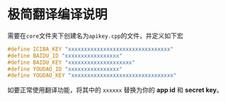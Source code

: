 ﻿# 极简翻译编译说明

需要在`core`文件夹下创建名为`apikey.cpp`的文件，并定义如下宏

```cpp
#define ICIBA_KEY "xxxxxxxxxxxxxxxxxxxxxxxxxxxxxxxx"
#define BAIDU_ID "xxxxxxxxxxxxxxxxx"
#define BAIDU_KEY "xxxxxxxxxxxxxxxxxxxx"
#define YOUDAO_ID "xxxxxxxxxxxxxxxx"
#define YOUDAO_KEY "xxxxxxxxxxxxxxxxxxxxxxxxxxxxxxxx"
```

如要正常使用翻译功能，将其中的 `xxxxxx` 替换为你的 **app id** 和 **secret key**。
